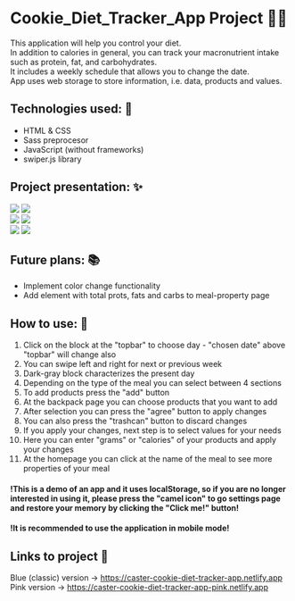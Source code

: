 # Cookie_Diet_Tracker_App Project 🍪🐪

This application will help you control your diet. </br>
In addition to calories in general, you can track your macronutrient intake such as protein, fat, and carbohydrates. </br>
It includes a weekly schedule that allows you to change the date. </br>
App uses web storage to store information, i.e. data, products and values. </br>

## Technologies used: 📐
- HTML & CSS </br>
- Sass preprocesor </br>
- JavaScript (without frameworks) </br>
- swiper.js library

## Project presentation: ✨
![](https://github.com/daniel-dabrowski-177/photos/blob/main/cookie-diet-1.PNG)
![](https://github.com/daniel-dabrowski-177/photos/blob/main/cookie-diet-2.PNG) </br>
![](https://github.com/daniel-dabrowski-177/photos/blob/main/cookie-diet-3.PNG)
![](https://github.com/daniel-dabrowski-177/photos/blob/main/cookie-diet-4.png) </br>
![](https://github.com/daniel-dabrowski-177/photos/blob/main/cookie-diet-5.png)
![](https://github.com/daniel-dabrowski-177/photos/blob/main/cookie-diet-6.png)

## Future plans: 📚
- Implement color change functionality </br>
- Add element with total prots, fats and carbs to meal-property page

## How to use: 📝
1. Click on the block at the "topbar" to choose day - "chosen date" above "topbar" will change also </br>
2. You can swipe left and right for next or previous week </br>
3. Dark-gray block characterizes the present day </br>
4. Depending on the type of the meal you can select between 4 sections </br>
5. To add products press the "add" button </br>
6. At the backpack page you can choose products that you want to add </br>
7. After selection you can press the "agree" button to apply changes </br>
8. You can also press the "trashcan" button to discard changes </br>
9. If you apply your changes, next step is to select values for your needs </br>
10. Here you can enter "grams" or "calories" of your products and apply your changes </br>
11. At the homepage you can click at the name of the meal to see more properties of your meal </br>

#### !This is a demo of an app and it uses localStorage, so if you are no longer interested in using it, please press the "camel icon" to go settings page and restore your memory by clicking the "Click me!" button! </br>
#### !It is recommended to use the application in mobile mode!

## Links to project 🔗
Blue (classic) version -> https://caster-cookie-diet-tracker-app.netlify.app </br>
Pink version -> https://caster-cookie-diet-tracker-app-pink.netlify.app
